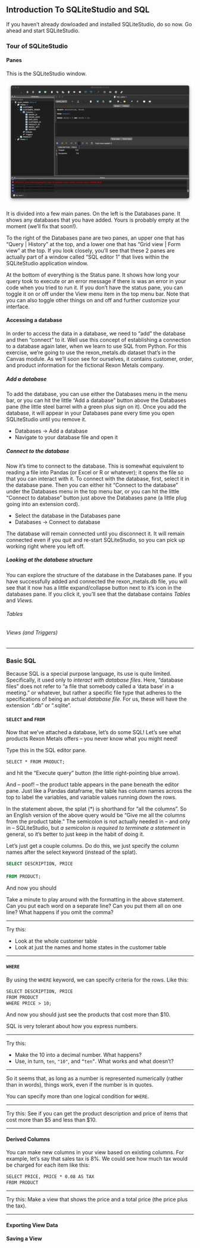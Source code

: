 ## Introduction To SQLiteStudio and SQL

If you haven’t already dowloaded and installed SQLiteStudio, do so now. Go ahead and start SQLiteStudio. 

### Tour of SQLiteStudio

#### Panes

This is the SQLiteStudio window.

<img src="images/SQLiteStudioWindow.png" alt="SQLiteStudio Window" style="zoom:50%;" />

It is divided into a few main panes. On the left is the Databases pane. It shows any databases that you have added. Yours is probably empty at the moment (we’ll fix that soon!).

 To the right of the Databases pane are two panes, an upper one that has “Query | History” at the top, and a lower one that has “Grid view | Form view” at the top. If you look closely, you’ll see that these 2 panes are actually part of a window called “SQL editor 1” that lives within the SQLiteStudio application window.

At the bottom of everything is the Status pane. It shows how long your query took to execute or an error message if there is was an error in your code when you tried to run it. If you don’t have the status pane, you can toggle it on or off under the View menu item in the top menu bar. Note that you can also toggle other things on and off and further customize your interface.

#### Accessing a database

In order to access the data in a database, we need to “add” the database and then “connect” to it. Well use this concept of establishing a connection to a database again later, when we learn to use SQL from Python. For this exercise, we’re going to use the rexon_metals.db dataset that’s in the Canvas module. As we’ll soon see for ourselves, it contains customer, order, and product information for the fictional Rexon Metals company.

##### Add a database

To add the database, you can use either the Databases menu in the menu bar, or you can hit the little “Add a database” button above the Databases pane (the little steel barrel with a green plus sign on it). Once you add the database, it will appear in your Databases pane every time you open SQLiteStudio until you remove it.

* Databases -> Add a database
* Navigate to your database file and open it

##### Connect to the database

Now it’s time to connect to the database.  This is somewhat equivalent to reading a file into Pandas (or Excel or R or whatever); it opens the file so that you can interact with it. To connect with the database, first, select it in the database pane. Then you can either hit “Connect to the database” under the Databases menu in the top menu bar, or you can hit the little “Connect to database” button just above the Databases pane (a little plug going into an extension cord).

* Select the database in the Databases pane
* Databases -> Connect to database

The database will remain connected until you disconnect it. It will remain connected even if you quit and re-start SQLiteStudio, so you can pick up working right where you left off.

##### Looking at the database structure

You can explore the structure of the database in the Databases pane. If you have successfully added and connected the rexon_metals.db file, you will see that it now has a little expand/collapse button next to it’s icon in the databases pane. If you click it, you’ll see that the database contains *Tables* and *Views.*

###### Tables



###### Views (and Triggers)



---

### Basic SQL

Because SQL is a special purpose language, its use is quite limited. Specifically, it used only to *interact with database files*. Here, “database files” does not refer to “a file that somebody called a ‘data base’ in a meeting.” or whatever, but rather a specific file type that adheres to the specifications of being an actual *database file*. For us, these will have the extension “.db” or “.sqlite”.

#### `SELECT` and `FROM`

Now that we’ve attached a database, let’s do some SQL! Let’s see what products Rexon Metals offers – you never know what you might need! 

Type this in the SQL editor pane.

```sqlite
SELECT * FROM PRODUCT;
```

and hit the “Execute query” button (the little right-pointing blue arrow).

And – poof! – the product table appears in the pane beneath the editor pane. Just like a Pandas dataframe, the table has column names across the top to label the variables, and variable values running down the rows.

In the statement above, the splat (*) is shorthand for “all the columns”. So an English version of the above query would be “Give me all the columns from the product table.” The semicolon is not actually needed in – and only in – SQLiteStudio, but *a semicolon is required to terminate a statement* in general, so it’s better to just keep in the habit of doing it.

Let’s just get a couple columns. Do do this, we just specify the column names after the select keyword (instead of the splat).

```sql
SELECT DESCRIPTION, PRICE  

FROM PRODUCT;
```

And now you should 

Take a minute to play around with the formatting in the above statement. Can you put each word on a separate line? Can you put them all on one line? What happens if you omit the comma?

---

Try this: 

* Look at the whole customer table
* Look at just the names and home states in the customer table

---

#### `WHERE`

By using the `WHERE` keyword, we can specify criteria for the rows. Like this:

```sqlite
SELECT DESCRIPTION, PRICE 
FROM PRODUCT
WHERE PRICE > 10;
```

And now you should just see the products that cost more than $10.

SQL is very tolerant about how you express numbers.

---

Try this:

* Make the 10 into a decimal number. What happens?
* Use, in turn, `ten`, `"10"`, and `“ten”`. What works and what doesn’t?

---

So it seems that, as long as a number is represented numerically (rather than in words), things work, even if the number is in quotes.

You can specify more than one logical condition for `WHERE`. 

---

Try this: See if you can get the product description and price of items that cost more than \$5 and less than \$10.

---

#### Derived Columns

You can make new columns in your view based on existing columns. For example, let’s say that sales tax is 8%. We could see how much tax would be charged for each item like this:

```sqlite
SELECT PRICE, PRICE * 0.08 AS TAX
FROM PRODUCT
```

---

Try this: Make a view that shows the price and a total price (the price plus the tax).

---

#### Exporting View Data



#### Saving a View











